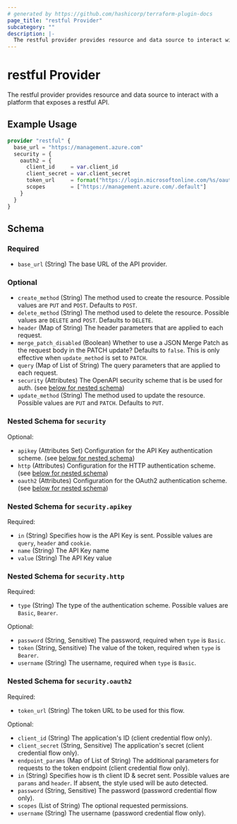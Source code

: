```yaml
---
# generated by https://github.com/hashicorp/terraform-plugin-docs
page_title: "restful Provider"
subcategory: ""
description: |-
  The restful provider provides resource and data source to interact with a platform that exposes a restful API.
---
```


# restful Provider

The restful provider provides resource and data source to interact with a platform that exposes a restful API.

## Example Usage

```terraform
provider "restful" {
  base_url = "https://management.azure.com"
  security = {
    oauth2 = {
      client_id     = var.client_id
      client_secret = var.client_secret
      token_url     = format("https://login.microsoftonline.com/%s/oauth2/v2.0/token", var.tenant_id)
      scopes        = ["https://management.azure.com/.default"]
    }
  }
}
```

<!-- schema generated by tfplugindocs -->
## Schema

### Required

- `base_url` (String) The base URL of the API provider.

### Optional

- `create_method` (String) The method used to create the resource. Possible values are `PUT` and `POST`. Defaults to `POST`.
- `delete_method` (String) The method used to delete the resource. Possible values are `DELETE` and `POST`. Defaults to `DELETE`.
- `header` (Map of String) The header parameters that are applied to each request.
- `merge_patch_disabled` (Boolean) Whether to use a JSON Merge Patch as the request body in the PATCH update? Defaults to `false`. This is only effective when `update_method` is set to `PATCH`.
- `query` (Map of List of String) The query parameters that are applied to each request.
- `security` (Attributes) The OpenAPI security scheme that is be used for auth. (see [below for nested schema](#nestedatt--security))
- `update_method` (String) The method used to update the resource. Possible values are `PUT` and `PATCH`. Defaults to `PUT`.

<a id="nestedatt--security"></a>
### Nested Schema for `security`

Optional:

- `apikey` (Attributes Set) Configuration for the API Key authentication scheme. (see [below for nested schema](#nestedatt--security--apikey))
- `http` (Attributes) Configuration for the HTTP authentication scheme. (see [below for nested schema](#nestedatt--security--http))
- `oauth2` (Attributes) Configuration for the OAuth2 authentication scheme. (see [below for nested schema](#nestedatt--security--oauth2))

<a id="nestedatt--security--apikey"></a>
### Nested Schema for `security.apikey`

Required:

- `in` (String) Specifies how is the API Key is sent. Possible values are `query`, `header` and `cookie`.
- `name` (String) The API Key name
- `value` (String) The API Key value


<a id="nestedatt--security--http"></a>
### Nested Schema for `security.http`

Required:

- `type` (String) The type of the authentication scheme. Possible values are `Basic`, `Bearer`.

Optional:

- `password` (String, Sensitive) The password, required when `type` is `Basic`.
- `token` (String, Sensitive) The value of the token, required when `type` is `Bearer`.
- `username` (String) The username, required when `type` is `Basic`.


<a id="nestedatt--security--oauth2"></a>
### Nested Schema for `security.oauth2`

Required:

- `token_url` (String) The token URL to be used for this flow.

Optional:

- `client_id` (String) The application's ID (client credential flow only).
- `client_secret` (String, Sensitive) The application's secret (client credential flow only).
- `endpoint_params` (Map of List of String) The additional parameters for requests to the token endpoint (client credential flow only).
- `in` (String) Specifies how is th client ID & secret sent. Possible values are `params` and `header`. If absent, the style used will be auto detected.
- `password` (String, Sensitive) The password (password credential flow only).
- `scopes` (List of String) The optional requested permissions.
- `username` (String) The username (password credential flow only).
